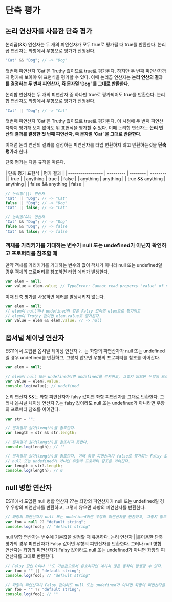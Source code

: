 # 단축 평가

## 논리 연산자를 사용한 단축 평가

논리곱(&&) 연산자는 두 개의 피연산자가 모두 true로 평가될 때 true를 반환한다. 논리곱 연산자는 좌항에서 우항으로 평가가 진행된다.

```jsx
"Cat" && "Dog"; // -> "Dog"
```

첫번째 피연산자 ‘Cat’은 Truthy 값이므로 true로 평가된다. 하지만 두 번째 피연산자까지 평가해 보아야 위 표현식을 평가할 수 있다. 이때 논리곱 연산자는 **논리 연산의 결과를 결정하는 두 번째 피연산자, 즉 문자열 ‘Dog’ 를 그대로 반환한다.**

논리합 연산자는 두 개의 피연산자 중 하나만 true로 평가되어도 true를 반환한다. 논리합 연산자도 좌항에서 우항으로 평가가 진행된다.

```jsx
"Cat" || "Dog"; // -> "Cat"
```

첫번째 피연산자 ‘Cat’은 Truthy 값이므로 true로 평가된다. 이 시점에 두 번째 피연산자까지 평가해 보지 않아도 위 표현식을 평가할 수 있다. 이때 논리합 연산자는 **논리 연산의 결과를 결정한 첫 번째 피연산자, 즉 문자열 ‘Cat’ 을 그대로 반환한다.**

이처럼 논리 연산의 결과를 결정하는 피연산자를 타입 변환하지 않고 반환하는것을 **단축 평가**라 한다.

단축 평가는 다음 규칙을 따른다.

| 단축 평가 표현식  | 평가 결과 |
| ----------------- | --------- | -------- | -------- |
| true              |           | anything | true     |
| false             |           | anything | anything |
| true && anything  | anything  |
| false && anything | false     |

```jsx
// 논리합(||) 연산자
"Cat" || "Dog"; // -> "Cat"
false || "Dog"; // -> "Dog"
"Cat" || false; // -> "Cat"

// 논리곱(&&) 연산자
"Cat" && "Dog"; // -> "Dog"
false && "Dog"; // -> false
"Cat" && false; // -> false
```

### 객체를 가리키기를 기대하는 변수가 null 또는 undefined가 아닌지 확인하고 프로퍼티를 참조할 때

만약 객체를 가리키기를 기대하는 변수의 값이 객체가 아니라 null 또는 undefined일 경우 객체의 프로퍼티를 참조하면 타입 에러가 발생한다.

```jsx
var elem = null;
var value = elem.value; // TypeError: Cannot read property 'value' of null
```

이때 단축 평가를 사용하면 에러를 발생시키지 않는다.

```jsx
var elem = null;
// elem이 null이나 undefined와 같은 Falsy 값이면 elem으로 평가되고
// elem이 Truthy 값이면 elem.value로 평가된다.
var value = elem && elem.value; // -> null
```

## 옵셔널 체이닝 연산자

ES11에서 도입된 옵셔널 체이닝 연산자 `?.` 는 좌항의 피연산자가 null 또는 undefined일 경우 undefined를 반환하고, 그렇지 않으면 우항의 프로퍼티를 참조를 이어간다.

```jsx
var elem = null;

// elem이 null 또는 undefined이면 undefined를 반환하고, 그렇지 않으면 우항의 프로퍼티 참조를 이어간다.
var value = elem?.value;
console.log(value); // undefined
```

논리 연산자 &&는 좌항 피연산자가 falsy 값이면 좌항 피연산자를 그대로 반환한다. 그러나 옵셔널 체이닝 연산자 ?.는 falsy 값이라도 null 또는 undefined가 아니라면 우항의 프로퍼티 참조를 이어간다.

```jsx
var str = "";

// 문자열의 길이(length)를 참조한다.
var length = str && str.length;

// 문자열의 길이(length)를 참조하지 못한다.
console.log(length); // ''

// 문자열의 길이(length)를 참조한다. 이때 좌항 피연산자가 false로 평가되는 Falsy 값이라도
// null 또는 undefined가 아니면 우항의 프로퍼티 참조를 이어간다.
var length = str?.length;
console.log(length); // 0
```

## null 병합 연산자

ES11에서 도입된 null 병합 연산자 ??는 좌항의 피연산자가 null 또는 undefined일 경우 우항의 피연산자를 반환하고, 그렇지 않으면 좌항의 피연산자를 반환한다.

```jsx
// 좌항의 피연산자가 null 또는 undefined이면 우항의 피연산자를 반환하고, 그렇지 않으면 좌항의 피연산자를 반환한다.
var foo = null ?? "default string";
console.log(foo); // "default string"
```

null 병합 연산자는 변수에 기본값을 설정할 때 유용하다. 논리 연산자 ||를이용한 단축 평가의 경우 피연산자가 Falsy 값이면 우항의 피연산자를 반환한다. 그러나 null 병합 연산자는 좌항의 피연산자가 Falsy 값이라도 null 또는 undefined가 아니면 좌항의 피연산자를 그대로 반환한다.

```jsx
// Falsy 값인 0이나 ''도 기본값으로서 유효하다면 예기치 않은 동작이 발생할 수 있다.
var foo = "" || "default string";
console.log(foo); // "default string"

// 좌항의 피연산자가 Falsy 값이라도 null 또는 undefined가 아니면 좌항의 피연산자를 반환한다.
var foo = "" ?? "default string";
console.log(foo); // ""
```
